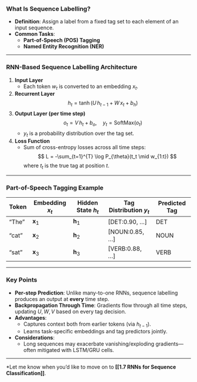 ### What Is Sequence Labelling?
- **Definition**: Assign a label from a fixed tag set to each element of an input sequence.
- **Common Tasks**:
  - **Part-of-Speech (POS) Tagging**
  - **Named Entity Recognition (NER)**

---

### RNN-Based Sequence Labelling Architecture
1. **Input Layer**
   - Each token $w_t$ is converted to an embedding $x_t$.
2. **Recurrent Layer**
   $$
     h_t = \tanh\bigl(U\,h_{t-1} \;+\; W\,x_t \;+\; b_h\bigr)
   $$
3. **Output Layer (per time step)**
   $$
     o_t = V\,h_t + b_o,\quad
     y_t = \mathrm{SoftMax}(o_t)
   $$
   - $y_t$ is a probability distribution over the tag set.
4. **Loss Function**
   - Sum of cross-entropy losses across all time steps:
     $$
       L = -\sum_{t=1}^{T} \log P_{\theta}(t_t \mid w_{1:t})
     $$
   where $t_t$ is the true tag at position $t$.

---

### Part-of-Speech Tagging Example
| Token       | Embedding $x_t$ | Hidden State $h_t$ | Tag Distribution $y_t$ | Predicted Tag |
|-------------|-------------------|----------------------|---------------------------|---------------|
| “The”       | $\mathbf{x}_1$  | $\mathbf{h}_1$     | [DET:0.90, …]             | DET           |
| “cat”       | $\mathbf{x}_2$  | $\mathbf{h}_2$     | [NOUN:0.85, …]            | NOUN          |
| “sat”       | $\mathbf{x}_3$  | $\mathbf{h}_3$     | [VERB:0.88, …]            | VERB          |

---

### Key Points
- **Per-step Prediction**: Unlike many-to-one RNNs, sequence labelling produces an output at **every** time step.
- **Backpropagation Through Time**: Gradients flow through all time steps, updating $U, W, V$ based on every tag decision.
- **Advantages**:
  - Captures context both from earlier tokens (via $h_{t-1}$).
  - Learns task-specific embeddings and tag predictors jointly.
- **Considerations**:
  - Long sequences may exacerbate vanishing/exploding gradients—often mitigated with LSTM/GRU cells.

---

*Let me know when you’d like to move on to **[[1.7 RNNs for Sequence Classification]]**.